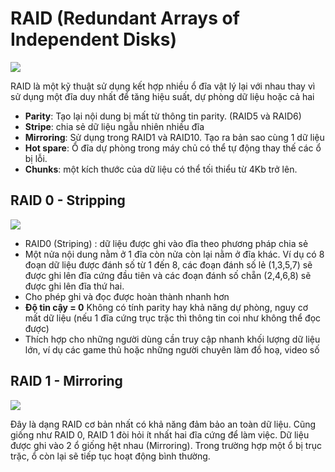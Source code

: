 # RAID (Redundant Arrays of Independent Disks)
![](https://f6-zpcloud.zdn.vn/4718691642337963992/b5939e95ae0a6154381b.jpg)

RAID là một kỹ thuật sử dụng kết hợp nhiều ổ đĩa vật lý lại với nhau thay vì sử dụng một đĩa duy nhất để tăng hiệu suất, dự phòng dữ liệu hoặc cả hai

- **Parity**: Tạo lại nội dung bị mất từ thông tin parity. (RAID5 và RAID6)
- **Stripe**: chia sẻ dữ liệu ngẫu nhiên nhiều đĩa
- **Mirroring**: Sử dụng trong RAID1 và RAID10. Tạo ra bản sao cùng 1 dữ liệu
- **Hot spare**: Ổ đĩa dự phòng trong máy chủ có thể tự động thay thế các ổ bị lỗi.
- **Chunks**: một kích thước của dữ liệu có thể tối thiểu từ 4Kb trở lên.


## RAID 0 - Stripping
![](https://f7-zpcloud.zdn.vn/2899105625688793956/2358318e55119a4fc300.jpg)

- RAID0 (Striping) : dữ liệu được ghi vào đĩa theo phương pháp chia sẻ
- Một nửa nội dung nằm ở 1 đĩa còn nửa còn lại nằm ở đĩa khác. Ví dụ có 8 đoạn dữ liệu được đánh số từ 1 đến 8, các đoạn đánh số lẻ (1,3,5,7) sẽ được ghi lên đĩa cứng đầu tiên và các đoạn đánh số chẵn (2,4,6,8) sẽ được ghi lên đĩa thứ hai.
- Cho phép ghi và đọc được hoàn thành nhanh hơn 
- **Độ tin cậy = 0** Không có tính parity hay khả năng dự phòng, nguy cơ mất dữ liệu (nếu 1 đĩa cứng trục trặc thì thông tin coi như không thể đọc được)
- Thích hợp cho những người dùng cần truy cập nhanh khối lượng dữ liệu lớn, ví dụ các game thủ hoặc những người chuyên làm đồ hoạ, video số


## RAID 1 - Mirroring
![](https://f5-zpcloud.zdn.vn/8655457550298645458/fd01a83e10a1dfff86b0.jpg)

Đây là dạng RAID cơ bản nhất có khả năng đảm bảo an toàn dữ liệu. Cũng giống như
RAID 0, RAID 1 đòi hỏi ít nhất hai đĩa cứng để làm việc. Dữ liệu được ghi vào 2 ổ giống 
hệt nhau (Mirroring). Trong trường hợp một ổ bị trục trặc, ổ còn lại sẽ tiếp tục hoạt động 
bình thường.





























